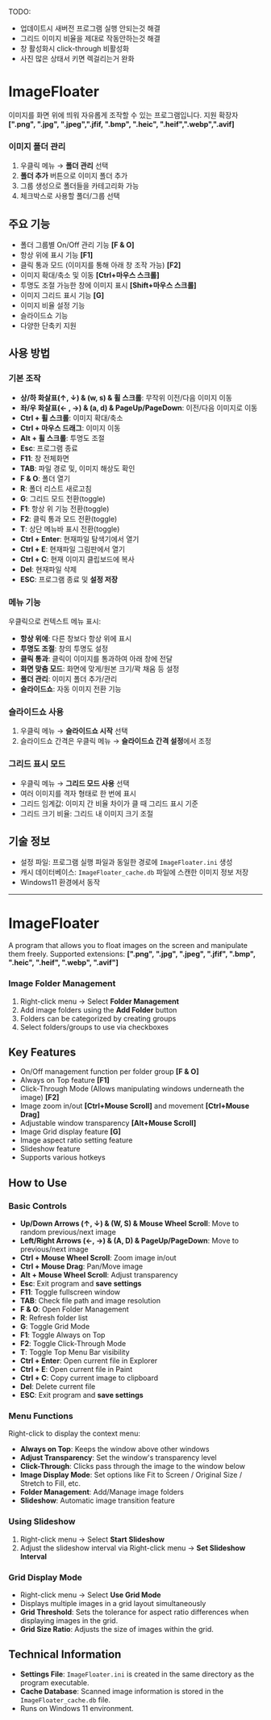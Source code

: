 TODO: 
- 업데이트시 새버전 프로그램 실행 안되는것 해결
- 그리드 이미지 비율을 제대로 작동안하는것 해결
- 창 활성화시 click-through 비활성화
- 사진 많은 상태서 키면 렉걸리는거 완화

# ImageFloater

이미지를 화면 위에 띄워 자유롭게 조작할 수 있는 프로그램입니다.
지원 확장자 **[".png", ".jpg", ".jpeg",".jfif, ".bmp", ".heic", ".heif",".webp",".avif]**

### 이미지 폴더 관리

1. 우클릭 메뉴 → **폴더 관리** 선택
2. **폴더 추가** 버튼으로 이미지 폴더 추가
3. 그룹 생성으로 폴더들을 카테고리화 가능
4. 체크박스로 사용할 폴더/그룹 선택


## 주요 기능

- 폴더 그룹별 On/Off 관리 기능 **[F & O]**
- 항상 위에 표시 기능 **[F1]**
- 클릭 통과 모드 (이미지를 통해 아래 창 조작 가능) **[F2]**
- 이미지 확대/축소 및 이동 **[Ctrl+마우스 스크롤]**
- 투명도 조절 가능한 창에 이미지 표시 **[Shift+마우스 스크롤]**
- 이미지 그리드 표시 기능 **[G]**
- 이미지 비율 설정 기능
- 슬라이드쇼 기능
- 다양한 단축키 지원

## 사용 방법

### 기본 조작

- **상/하 화살표(↑, ↓) & (w, s) & 휠 스크롤**: 무작위 이전/다음 이미지 이동
- **좌/우 화살표(← , →) & (a, d) & PageUp/PageDown**: 이전/다음 이미지로 이동
- **Ctrl + 휠 스크롤**: 이미지 확대/축소
- **Ctrl + 마우스 드래그**: 이미지 이동
- **Alt + 휠 스크롤**: 투명도 조절
- **Esc**: 프로그램 종료
- **F11**: 창 전체화면
- **TAB**: 파일 경로 및, 이미지 해상도 확인
- **F & O**: 폴더 열기
- **R**: 폴더 리스트 새로고침
- **G**: 그리드 모드 전환(toggle)
- **F1**: 항상 위 기능 전환(toggle)
- **F2**: 클릭 통과 모드 전환(toggle)
- **T**: 상단 메뉴바 표시 전환(toggle)
- **Ctrl + Enter**: 현재파일 탐색기에서 열기
- **Ctrl + E**: 현재파일 그림판에서 열기
- **Ctrl + C**: 현재 이미지 클립보드에 복사
- **Del**: 현재파일 삭제
- **ESC**: 프로그램 종료 및 **설정 저장**


### 메뉴 기능

우클릭으로 컨텍스트 메뉴 표시:

- **항상 위에**: 다른 창보다 항상 위에 표시
- **투명도 조절**: 창의 투명도 설정
- **클릭 통과**: 클릭이 이미지를 통과하여 아래 창에 전달
- **화면 맞춤 모드**: 화면에 맞게/원본 크기/꽉 채움 등 설정
- **폴더 관리**: 이미지 폴더 추가/관리
- **슬라이드쇼**: 자동 이미지 전환 기능



### 슬라이드쇼 사용

1. 우클릭 메뉴 → **슬라이드쇼 시작** 선택 
2. 슬라이드쇼 간격은 우클릭 메뉴 → **슬라이드쇼 간격 설정**에서 조정

### 그리드 표시 모드

- 우클릭 메뉴 → **그리드 모드 사용** 선택
- 여러 이미지를 격자 형태로 한 번에 표시
- 그리드 임계값: 이미지 간 비율 차이가 클 때 그리드 표시 기준
- 그리드 크기 비율: 그리드 내 이미지 크기 조절


## 기술 정보

- 설정 파일: 프로그램 실행 파일과 동일한 경로에 `ImageFloater.ini` 생성
- 캐시 데이터베이스: `ImageFloater_cache.db` 파일에 스캔한 이미지 정보 저장
- Windows11 환경에서 동작 
---

# ImageFloater

A program that allows you to float images on the screen and manipulate them freely.
Supported extensions: **[".png", ".jpg", ".jpeg", ".jfif", ".bmp", ".heic", ".heif", ".webp", ".avif"]**

### Image Folder Management

1.  Right-click menu → Select **Folder Management**
2.  Add image folders using the **Add Folder** button
3.  Folders can be categorized by creating groups
4.  Select folders/groups to use via checkboxes

## Key Features

-   On/Off management function per folder group **[F & O]**
-   Always on Top feature **[F1]**
-   Click-Through Mode (Allows manipulating windows underneath the image) **[F2]**
-   Image zoom in/out **[Ctrl+Mouse Scroll]** and movement **[Ctrl+Mouse Drag]**
-   Adjustable window transparency **[Alt+Mouse Scroll]**
-   Image Grid display feature **[G]**
-   Image aspect ratio setting feature
-   Slideshow feature
-   Supports various hotkeys

## How to Use

### Basic Controls

-   **Up/Down Arrows (↑, ↓) & (W, S) & Mouse Wheel Scroll**: Move to random previous/next image
-   **Left/Right Arrows (←, →) & (A, D) & PageUp/PageDown**: Move to previous/next image
-   **Ctrl + Mouse Wheel Scroll**: Zoom image in/out
-   **Ctrl + Mouse Drag**: Pan/Move image
-   **Alt + Mouse Wheel Scroll**: Adjust transparency
-   **Esc**: Exit program and **save settings**
-   **F11**: Toggle fullscreen window
-   **TAB**: Check file path and image resolution
-   **F & O**: Open Folder Management
-   **R**: Refresh folder list
-   **G**: Toggle Grid Mode
-   **F1**: Toggle Always on Top
-   **F2**: Toggle Click-Through Mode
-   **T**: Toggle Top Menu Bar visibility
-   **Ctrl + Enter**: Open current file in Explorer
-   **Ctrl + E**: Open current file in Paint
-   **Ctrl + C**: Copy current image to clipboard
-   **Del**: Delete current file
-   **ESC**: Exit program and **save settings**

### Menu Functions

Right-click to display the context menu:

-   **Always on Top**: Keeps the window above other windows
-   **Adjust Transparency**: Set the window's transparency level
-   **Click-Through**: Clicks pass through the image to the window below
-   **Image Display Mode**: Set options like Fit to Screen / Original Size / Stretch to Fill, etc.
-   **Folder Management**: Add/Manage image folders
-   **Slideshow**: Automatic image transition feature

### Using Slideshow

1.  Right-click menu → Select **Start Slideshow**
2.  Adjust the slideshow interval via Right-click menu → **Set Slideshow Interval**

### Grid Display Mode

-   Right-click menu → Select **Use Grid Mode**
-   Displays multiple images in a grid layout simultaneously
-   **Grid Threshold**: Sets the tolerance for aspect ratio differences when displaying images in the grid.
-   **Grid Size Ratio**: Adjusts the size of images within the grid.

## Technical Information

-   **Settings File**: `ImageFloater.ini` is created in the same directory as the program executable.
-   **Cache Database**: Scanned image information is stored in the `ImageFloater_cache.db` file.
-   Runs on Windows 11 environment.
